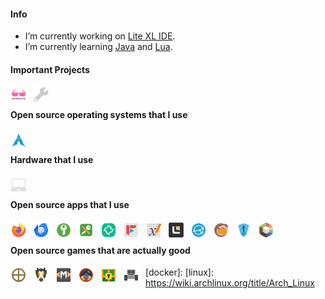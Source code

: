 <!-- SHIELDS -->
<!-- http://shields.io -->

#### Info

- I’m currently working on [Lite XL IDE](lite-xl-ide).
- I’m currently learning [Java](java) and [Lua](lua).

<!-- #### My Development Skills -->

<!-- [<img align="left" alt="" width="26px" src="./icons/java.svg" style="padding-right:10px;" />][java] -->
<!-- [<img align="left" alt="" width="26px" src="./icons/sql.svg" style="padding-right:10px;" />][sql] -->
<!-- [<img align="left" alt="" width="26px" src="./icons/latex.svg" style="padding-right:10px;" />][latex] -->
<!-- [<img align="left" alt="" width="26px" src="./icons/bash.svg" style="padding-right:10px;" />][bash] -->
<!-- [<img align="left" alt="" width="26px" src="./icons/lua.svg" style="padding-right:10px;" />][lua] -->

<!-- [<img align="left" alt="" width="26px" src="./icons/git.svg" style="padding-right:10px;" />][git] -->
<!-- [<img align="left" alt="" width="26px" src="./icons/docker.svg" style="padding-right:10px;" />][docker] -->

<!-- [<img align="left" alt="" width="26px" src="./icons/python.svg" style="padding-right:10px;" />][python] -->
<!-- [<img align="left" alt="" width="26px" src="./icons/hmtl.svg" style="padding-right:10px;" />][html] -->
<!-- [<img align="left" alt="" width="26px" src="./icons/css.svg" style="padding-right:10px;" />][css] -->
<!-- [<img align="left" alt="" width="26px" src="./icons/js.svg" style="padding-right:10px;" />][js] -->
<!-- [<img align="left" alt="" width="26px" src="./icons/php.svg" style="padding-right:10px;" />][php] -->

<!-- <br /> -->

#### Important Projects

[<img align="left" alt="Awesome" width="26px" src="./icons/awesome.svg" style="padding-right:10px;" />][awesome]
[<img align="left" alt="Build your Own X" width="26px" src="./icons/build-your-own-x.svg" style="padding-right:10px;" />][build-your-own-x]

<br />

#### Open source operating systems that I use

[<img align="left" alt="Arch Linux" width="26px" src="./icons/arch.svg" style="padding-right:10px;" />][arch]

<br />

#### Hardware that I use
[<img align="left" alt="Clevo Laptop from LaptopWithLinux" width="26px" src="./icons/clevo.svg" style="padding-right:10px;" />][clevo]
<!-- [<img align="left" alt="Fairphone" width="26px" src="./icons/fairphone.svg" style="padding-right:10px;" />][fairphone] -->
<!-- [<img align="left" alt="Framework Laptop" width="26px" src="./icons/framework.svg" style="padding-right:10px;" />][framework] -->
<!-- [<img align="left" alt="MNT Reform Next" width="26px" src="./icons/mntre.svg" style="padding-right:10px;" />][mntre] -->

<br />

#### Open source apps that I use

[<img align="left" alt="Firefox" width="26px" src="./icons/firefox.svg" style="padding-right:10px;" />][firefox]
[<img align="left" alt="Thunderbird" width="26px" src="./icons/thunderbird.svg" style="padding-right:10px;" />][thunderbird]
[<img align="left" alt="KeepassXC" width="26px" src="./icons/keepassxc.svg" style="padding-right:10px;" />][keepassxc]
[<img align="left" alt="KeepassDX" width="26px" src="./icons/keepassdx.svg" style="padding-right:10px;" />][keepassdx]
[<img align="left" alt="Element Desktop" width="26px" src="./icons/element-desktop-bin.svg" style="padding-right:10px;" />][element-desktop]
<!-- [<img align="left" alt="Zulip" width="26px" src="./icons/zulip.svg" style="padding-right:10px;" />][zulip] -->
[<img align="left" alt="FreeTube" width="26px" src="./icons/freetube-bin.svg" style="padding-right:10px;" />][freetube]
[<img align="left" alt="Xournal++" width="26px" src="./icons/xournalpp.svg" style="padding-right:10px;" />][xournalpp]
[<img align="left" alt="Lite XL" width="26px" src="./icons/lite-xl.svg" style="padding-right:10px;" />][lite-xl]
[<img align="left" alt="Syncthing" width="26px" src="./icons/syncthing.svg" style="padding-right:10px;" />][syncthing]
[<img align="left" alt="Lutris" width="26px" src="./icons/lutris.svg" style="padding-right:10px;" />][lutris]
[<img align="left" alt="Heroic Games Launcher" width="26px" src="./icons/heroic-games-launcher.svg" style="padding-right:10px;" />][heroic-games-launcher]
[<img align="left" alt="Prismlauncher" width="26px" src="./icons/prismlauncher.svg" style="padding-right:10px;" />][prismlauncher]

<!-- [<img align="left" alt="GIMP" width="26px" src="./icons/gimp.svg" style="padding-right:10px;" />][gimp] -->
<!-- [<img align="left" alt="Inkscape" width="26px" src="./icons/inkscape.svg" style="padding-right:10px;" />][inkscape] -->
<!-- [<img align="left" alt="Krita" width="26px" src="./icons/krita.svg" style="padding-right:10px;" />][krita] -->
<!-- [<img align="left" alt="Blender" width="26px" src="./icons/blender.svg" style="padding-right:10px;" />][blender] -->
<!-- [<img align="left" alt="Material Maker" width="26px" src="./icons/material-maker.svg" style="padding-right:10px;" />][material-maker] -->
<!-- [<img align="left" alt="Godot" width="26px" src="./icons/godot.svg" style="padding-right:10px;" />][godot] -->
<!-- [<img align="left" alt="Olive" width="26px" src="./icons/olive.svg" style="padding-right:10px;" />][olive] -->
<!-- [<img align="left" alt="Natron" width="26px" src="./icons/natron.svg" style="padding-right:10px;" />][natron] -->
<!-- [<img align="left" alt="OBS Studio" width="26px" src="./icons/obs.svg" style="padding-right:10px;" />][obs] -->
<!-- [<img align="left" alt="Tenacity" width="26px" src="./icons/tenacity.svg" style="padding-right:10px;" />][tenacity] -->
<!-- [<img align="left" alt="Ardour" width="26px" src="./icons/ardour.svg" style="padding-right:10px;" />][ardour] -->
<!-- [<img align="left" alt="LMMS" width="26px" src="./icons/lmms.svg" style="padding-right:10px;" />][lmms] -->

<!-- [<img align="left" alt="OpenSCAD" width="26px" src="./icons/openscad.svg" style="padding-right:10px;" />][openscad] -->
<!-- [<img align="left" alt="FreeCAD" width="26px" src="./icons/freecad.svg" style="padding-right:10px;" />][freecad] -->
<!-- [<img align="left" alt="KiCAD" width="26px" src="./icons/kicad.svg" style="padding-right:10px;" />][kicad] -->

<br />

#### Open source games that are actually good

[<img align="left" alt="0AD" width="26px" src="./icons/0ad.svg" style="padding-right:10px;" />][0ad]
[<img align="left" alt="Battle for Wesnoth" width="26px" src="./icons/wesnoth.svg" style="padding-right:10px;" />][wesnoth]
<!-- [<img align="left" alt="Flightgear" width="26px" src="./icons/flightgear.svg" style="padding-right:10px;" />][flightgear] -->
[<img align="left" alt="Mindustry" width="26px" src="./icons/mindustry.svg" style="padding-right:10px;" />][mindustry]
[<img align="left" alt="Pioneer" width="26px" src="./icons/pioneer.svg" style="padding-right:10px;" />][pioneer]
[<img align="left" alt="Shattered Pixel Dungeon" width="26px" src="./icons/shattered-pixel-dungeon.svg" style="padding-right:10px;" />][shattered-pixel-dungeon]
<!-- [<img align="left" alt="Stunt Rally" width="26px" src="./icons/stuntrally.svg" style="padding-right:10px;" />][stuntrally] -->
<!-- [<img align="left" alt="SuperTuxKart" width="26px" src="./icons/supertuxkart.svg" style="padding-right:10px;" />][supertuxkart] -->
<!-- [<img align="left" alt="Rigs of Rods" width="26px" src="./icons/rigsofrods.svg" style="padding-right:10px;" />][rigsofrods] -->
<!-- [<img align="left" alt="Veloren" width="26px" src="./icons/veloren.svg" style="padding-right:10px;" />][veloren] -->
[<img align="left" alt="Warzone2100" width="26px" src="./icons/warzone2100.svg" style="padding-right:10px;" />][warzone2100]
<!-- [<img align="left" alt="Xonotic" width="26px" src="./icons/xonotic.svg" style="padding-right:10px;" />][xonotic] -->

<!-- Bibliography -->

<!-- Operating systems -->
[arch]: https://archlinux.org/
[linux-mint]: https://www.linuxmint.com/

<!-- Development Skills -->
[java]: https://dev.java/learn/
[sql]: https://www.w3schools.com/sql/default.asp
[bash]: https://en.wikipedia.org/wiki/Bash_(Unix_shell)
[lua]: https://www.lua.org/
[c]: https://learn-c.org/

[latex]: https://www.latex-project.org/help/documentation/
[plantuml]: https://plantuml.com/
[git]: https://git-scm.com/book/en/v2
[docker]: 
[linux]: https://wiki.archlinux.org/title/Arch_Linux

[html]: https://www.w3schools.com/html/default.asp
[css]: https://www.w3schools.com/css/default.asp
[js]: https://www.w3schools.com/js/default.asp
[php]: https://www.w3schools.com/php/default.asp
[python]: https://www.w3schools.com/python/default.asp

<!-- Important Projects -->
[awesome]: https://github.com/sindresorhus/awesome
[build-your-own-x]: https://github.com/codecrafters-io/build-your-own-x

<!-- Apps -->
[firefox]: https://www.mozilla.org/en-US/firefox/new/
[thunderbird]: https://www.thunderbird.net/en-US/
[keepassxc]: https://keepassxc.org/
[keepassdx]: https://www.keepassdx.com/
[element-desktop]: https://element.io/
[zulip]: https://zulip.com/
[freetube]: https://freetubeapp.io/
[xournalpp]: https://xournalpp.github.io/
[lite-xl]: https://lite-xl.com/
[lite-xl-ide]: https://github.com/PerilousBooklet/lite-xl-ide
[syncthing]: https://syncthing.net/
[lutris]: https://lutris.net/
[heroic-games-launcher]: https://heroicgameslauncher.com/
[prismlauncher]: https://prismlauncher.org/

[gimp]: https://www.gimp.org/
[inkscape]: https://inkscape.org/
[krita]: https://krita.org/en/
[blender]: https://www.blender.org/
[material-maker]: https://www.materialmaker.org/
[godot]: https://godotengine.org/
[olive]: https://www.olivevideoeditor.org/
[natron]: https://natrongithub.github.io/
[obs]: https://obsproject.com/
[tenacity]: https://tenacityaudio.org/
[ardour]: https://ardour.org/
[lmms]: https://lmms.io/

[openscad]: https://openscad.org/
[freecad]: https://openscad.org/
[kicad]: https://openscad.org/

<!-- Hardware -->
[clevo]: https://laptopwithlinux.com/product/clevo-nl51mu-metal-design/
[fairphone]: https://www.fairphone.com/nl
[framework]: https://frame.work/it/en
[mntre]: https://mntre.com/

<!-- Open Source Games -->
[mindustry]: https://mindustrygame.github.io/
[veloren]: https://veloren.net/
[0ad]: https://play0ad.com/
[xonotic]: https://xonotic.org/
[supertuxkart]: https://supertuxkart.net/Main_Page
[wesnoth]: https://www.wesnoth.org/
[warzone2100]: https://wz2100.net/
[flightgear]: https://www.flightgear.org/
[rigsofrods]: https://rigsofrods.org/
[shattered-pixel-dungeon]: https://shatteredpixel.com/shatteredpd/
[pioneer]: https://pioneerspacesim.net/#slide0
[openspades]: https://openspades.yvt.jp/
[stuntrally]: https://stuntrally.tuxfamily.org/

